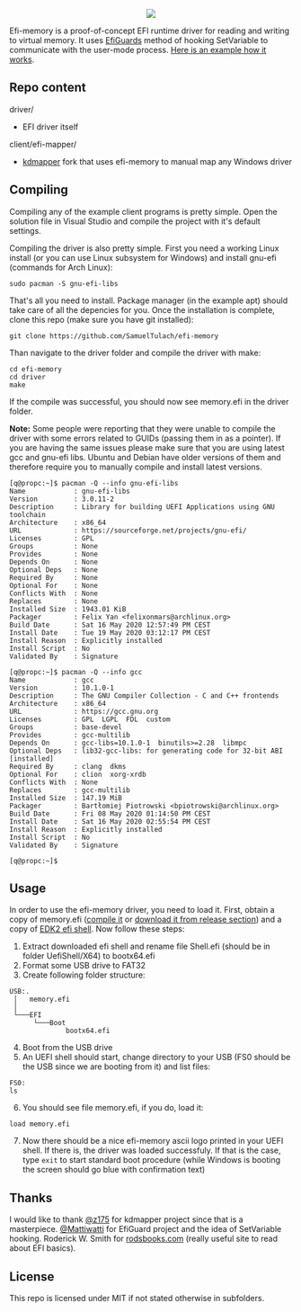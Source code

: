 <p align="center">
  <img src="assets/logo.png"/>
</p>

Efi-memory is a proof-of-concept EFI runtime driver for reading and writing to virtual memory. It uses [EfiGuards](https://github.com/Mattiwatti/EfiGuard/) method of hooking SetVariable to communicate with the user-mode process. [Here is an example how it works](https://youtu.be/XKODdIsTgzU).

## Repo content
driver/
- EFI driver itself

client/efi-mapper/
- [kdmapper](https://github.com/z175/kdmapper/) fork that uses efi-memory to manual map any Windows driver

## Compiling
Compiling any of the example client programs is pretty simple. Open the solution file in Visual Studio and compile the project with it's default settings.

Compiling the driver is also pretty simple. First you need a working Linux install (or you can use Linux subsystem for Windows) and install gnu-efi (commands for Arch Linux):
```
sudo pacman -S gnu-efi-libs
```
That's all you need to install. Package manager (in the example apt) should take care of all the depencies for you. Once the installation is complete, clone this repo (make sure you have git installed):
```   
git clone https://github.com/SamuelTulach/efi-memory
```
Than navigate to the driver folder and compile the driver with make:
```
cd efi-memory
cd driver
make
```
If the compile was successful, you should now see memory.efi in the driver folder.

**Note:** Some people were reporting that they were unable to compile the driver with some errors related to GUIDs (passing them in as a pointer). If you are having the same issues please make sure that you are using latest gcc and gnu-efi libs. Ubuntu and Debian have older versions of them and therefore require you to manually compile and install latest versions.

```
[q@propc:~]$ pacman -Q --info gnu-efi-libs
Name            : gnu-efi-libs
Version         : 3.0.11-2
Description     : Library for building UEFI Applications using GNU toolchain
Architecture    : x86_64
URL             : https://sourceforge.net/projects/gnu-efi/
Licenses        : GPL
Groups          : None
Provides        : None
Depends On      : None
Optional Deps   : None
Required By     : None
Optional For    : None
Conflicts With  : None
Replaces        : None
Installed Size  : 1943.01 KiB
Packager        : Felix Yan <felixonmars@archlinux.org>
Build Date      : Sat 16 May 2020 12:57:49 PM CEST
Install Date    : Tue 19 May 2020 03:12:17 PM CEST
Install Reason  : Explicitly installed
Install Script  : No
Validated By    : Signature

[q@propc:~]$ pacman -Q --info gcc
Name            : gcc
Version         : 10.1.0-1
Description     : The GNU Compiler Collection - C and C++ frontends
Architecture    : x86_64
URL             : https://gcc.gnu.org
Licenses        : GPL  LGPL  FDL  custom
Groups          : base-devel
Provides        : gcc-multilib
Depends On      : gcc-libs=10.1.0-1  binutils>=2.28  libmpc
Optional Deps   : lib32-gcc-libs: for generating code for 32-bit ABI [installed]
Required By     : clang  dkms
Optional For    : clion  xorg-xrdb
Conflicts With  : None
Replaces        : gcc-multilib
Installed Size  : 147.19 MiB
Packager        : Bartłomiej Piotrowski <bpiotrowski@archlinux.org>
Build Date      : Fri 08 May 2020 01:14:50 PM CEST
Install Date    : Sat 16 May 2020 02:55:54 PM CEST
Install Reason  : Explicitly installed
Install Script  : No
Validated By    : Signature

[q@propc:~]$
```

## Usage
In order to use the efi-memory driver, you need to load it. First, obtain a copy of memory.efi ([compile it](https://github.com/SamuelTulach/efi-memory#compiling) or [download it from release section](https://github.com/SamuelTulach/efi-memory/releases)) and a copy of [EDK2 efi shell](https://github.com/tianocore/edk2/releases). Now follow these steps:

1. Extract downloaded efi shell and rename file Shell.efi (should be in folder UefiShell/X64) to bootx64.efi
2. Format some USB drive to FAT32
3. Create following folder structure:
```
USB:.
 │   memory.efi
 │
 └───EFI
      └───Boot
              bootx64.efi
```
4. Boot from the USB drive
5. An UEFI shell should start, change directory to your USB (FS0 should be the USB since we are booting from it) and list files:
```
FS0:
ls
```
6. You should see file memory.efi, if you do, load it:
```
load memory.efi
```
7. Now there should be a nice efi-memory ascii logo printed in your UEFI shell. If there is, the driver was loaded successfuly. If that is the case, type `exit` to start standard boot procedure (while Windows is booting the screen should go blue with confirmation text)

## Thanks
I would like to thank [@z175](https://github.com/z175/) for kdmapper project since that is a masterpiece. [@Mattiwatti](https://github.com/Mattiwatti/) for EfiGuard project and the idea of SetVariable hooking. Roderick W. Smith for [rodsbooks.com](http://rodsbooks.com/) (really useful site to read about EFI basics).

## License
This repo is licensed under MIT if not stated otherwise in subfolders.
